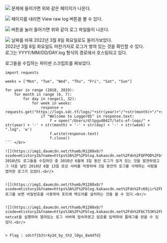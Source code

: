 ![](https://img1.daumcdn.net/thumb/R1280x0/?scode=mtistory2&fname=https%3A%2F%2Fblog.kakaocdn.net%2Fdn%2FPiEvI%2FbtrBMCvuDCE%2FxUnggBjvK2QSebWrXFkDmk%2Fimg.png)
문제에 들어가면 위와 같은 페이지가 나온다.


![](https://img1.daumcdn.net/thumb/R1280x0/?scode=mtistory2&fname=https%3A%2F%2Fblog.kakaocdn.net%2Fdn%2FLPoWZ%2FbtrBMaTvHrU%2FYDRmojUZwoF35xcO2qjZ9k%2Fimg.png)
페이지를 내리면 View raw log 버튼을 볼 수 있다.<br/>


![](https://img1.daumcdn.net/thumb/R1280x0/?scode=mtistory2&fname=https%3A%2F%2Fblog.kakaocdn.net%2Fdn%2FbYL9kN%2FbtrBNdip2Eg%2FqC8t9P2wZgQFUkL2Xk037K%2Fimg.png)
버튼을 눌러 들어가면 위와 같이 로그 파일들이 나온다.<br/>


![](https://img1.daumcdn.net/thumb/R1280x0/?scode=mtistory2&fname=https%3A%2F%2Fblog.kakaocdn.net%2Fdn%2FCecKE%2FbtrBLUKdb3S%2Fm6ORr4HxWkl58TztkTue21%2Fimg.png)
날짜를 바꿔 2022년 3월 8일 화요일로도 들어가보았다.<br/>
2022년 3월 8일 화요일도 마찬가지로 로그가 쌓여 있는 것을 확인할 수 있다.<br/>
로그는 YYYY/MM/DD/DAY.log 형식의 경로에서 호스팅되고 있다.



로그들을 수집하는 파이썬 스크립트를 짜보았다.

```
import requests

weeks = ["Mon", "Tue", "Wed", "Thu", "Fri", "Sat", "Sun"]

for year in range (2018, 2019):
    for month in range (6, 7):
        for day in range(1, 32):
            for week in weeks:
                response = requests.get("https://logs.sdc.tf/logs/"+str(year)+"/"+str(month)+"/"+str(day)+"/"+str(week)+".log")
                if "Welcome to LoggerOS" in response.text:
                    f = open("/Users/dltpgud0427/lots-of-logs/" + str(year) + '-' + str(month) + '-' + str(day) + '-' + str(week) + ".log", 'w')
                    f.write(response.text)
                    f.close()
``` </br>

![](https://img1.daumcdn.net/thumb/R1280x0/?scode=mtistory2&fname=https%3A%2F%2Fblog.kakaocdn.net%2Fdn%2FQFPOD%2FbtrBQDf7JOT%2FerS9wpakmDUAUKA31yKvDk%2Fimg.png)
2018년도 로그들을 수집하던 중 2018년 6월에 3일 동안 로그가 끊겨 있는 것을 발견하였고 그 다음 날인 2018년 6월 13일 로깅 서버를 악용하여 3일 동안의 로그를 삭제하는 사람을 캡처한 로그가 있었다.<br/>


![](https://img1.daumcdn.net/thumb/R1280x0/?scode=mtistory2&fname=https%3A%2F%2Fblog.kakaocdn.net%2Fdn%2FcKOjir%2FbtrBHpYBB7t%2FA0S9kCK47YTnO4o1vemUB0%2Fimg.png)
로그를 보면 비밀번호를 사용하여 포트에 백도어를 설치하는 것을 볼 수 있다.<br/>


![](https://img1.daumcdn.net/thumb/R1280x0/?scode=mtistory2&fname=https%3A%2F%2Fblog.kakaocdn.net%2Fdn%2FbC753K%2FbtrBPffvqxc%2FBrJDrnj1LmfDBwblOsmAA0%2Fimg.png)
netcat을 실행하여 열려있는 로그 서버에 접속하였고 암호를 입력하여 플래그를 얻을 수 있었다.<br/>


> Flag : sdctf{b3tr4y3d_by_th3_l0gs_8a4dfd}
